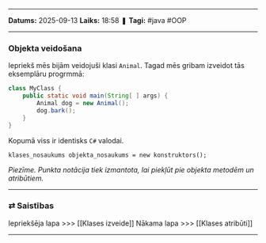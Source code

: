 ___

**Datums:** 2025-09-13
**Laiks:** 18:58
❚ **Tagi:** #java #OOP 

---
### Objekta veidošana

Iepriekš mēs bijām veidojuši klasi `Animal`. Tagad mēs gribam izveidot tās eksemplāru progrmmā:

```java
class MyClass {
    public static void main(String[ ] args) {
        Animal dog = new Animal();
        dog.bark();
    }
}
```

Kopumā viss ir identisks `C#` valodai.

```
klases_nosaukums objekta_nosaukums = new konstruktors();
```

*Piezīme. Punkta notācija tiek izmantota, lai piekļūt pie objekta metodēm un atribūtiem.*

---
### ⇄ Saistības

Iepriekšēja lapa >>> [[Klases izveide]]
Nākama lapa >>> [[Klases atribūti]]

---